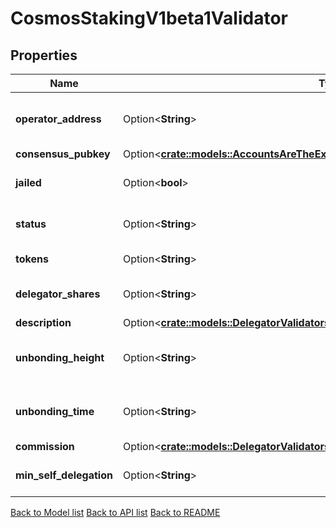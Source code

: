 # CosmosStakingV1beta1Validator

## Properties

Name | Type | Description | Notes
------------ | ------------- | ------------- | -------------
**operator_address** | Option<**String**> | operator_address defines the address of the validator's operator; bech encoded in JSON. | [optional]
**consensus_pubkey** | Option<[**crate::models::AccountsAreTheExistingAccountsInner**](accounts_are_the_existing_accounts_inner.md)> |  | [optional]
**jailed** | Option<**bool**> | jailed defined whether the validator has been jailed from bonded status or not. | [optional]
**status** | Option<**String**> | status is the validator status (bonded/unbonding/unbonded). | [optional][default to Unspecified]
**tokens** | Option<**String**> | tokens define the delegated tokens (incl. self-delegation). | [optional]
**delegator_shares** | Option<**String**> | delegator_shares defines total shares issued to a validator's delegators. | [optional]
**description** | Option<[**crate::models::DelegatorValidatorsInfoResponseValidatorsInnerDescription**](DelegatorValidatorsInfo_response_validators_inner_description.md)> |  | [optional]
**unbonding_height** | Option<**String**> | unbonding_height defines, if unbonding, the height at which this validator has begun unbonding. | [optional]
**unbonding_time** | Option<**String**> | unbonding_time defines, if unbonding, the min time for the validator to complete unbonding. | [optional]
**commission** | Option<[**crate::models::DelegatorValidatorsInfoResponseValidatorsInnerCommission**](DelegatorValidatorsInfo_response_validators_inner_commission.md)> |  | [optional]
**min_self_delegation** | Option<**String**> | min_self_delegation is the validator's self declared minimum self delegation. | [optional]

[Back to Model list](../README.md#documentation-for-models) [Back to API list](../README.md#documentation-for-api-endpoints) [Back to README](../README.md)


